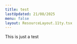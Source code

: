 ```yaml
---
title: test
lastUpdated: 21/08/2025
menu: false
layout: ResourceLayout.11ty.tsx
---
```

This is just a test
